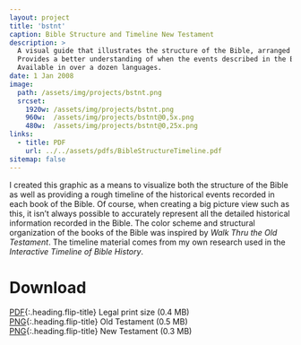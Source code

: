 ```yaml
---
layout: project
title: 'bstnt'
caption: Bible Structure and Timeline New Testament
description: >
  A visual guide that illustrates the structure of the Bible, arranged chronologically. 
  Provides a better understanding of when the events described in the Bible occurred in history. 
  Available in over a dozen languages.
date: 1 Jan 2008
image: 
  path: /assets/img/projects/bstnt.png
  srcset: 
    1920w: /assets/img/projects/bstnt.png
    960w:  /assets/img/projects/bstnt@0,5x.png
    480w:  /assets/img/projects/bstnt@0,25x.png
links:
  - title: PDF
    url: ../../assets/pdfs/BibleStructureTimeline.pdf
sitemap: false
---
```


I created this graphic as a means to visualize both the structure of the Bible as well as providing a rough timeline of the historical events recorded in each book of the Bible. Of course, when creating a big picture view such as this, it isn’t always possible to accurately represent all the detailed historical information recorded in the Bible. The color scheme and structural organization of the books of the Bible was inspired by *Walk Thru the Old Testament*. The timeline material comes from my own research used in the *Interactive Timeline of Bible History*.

# Download
[PDF](../assets/pdfs/BibleStructureTimeline.pdf){:.heading.flip-title} <span class="icon-file-pdf"></span> Legal print size (0.4 MB)  
[PNG](../assets/img/hd/bstothd.png){:.heading.flip-title} <span class="icon-file-picture"></span> Old Testament (0.5 MB)  
[PNG](../assets/img/hd/bstnthd.png){:.heading.flip-title} <span class="icon-file-picture"></span> New Testament (0.3 MB)
